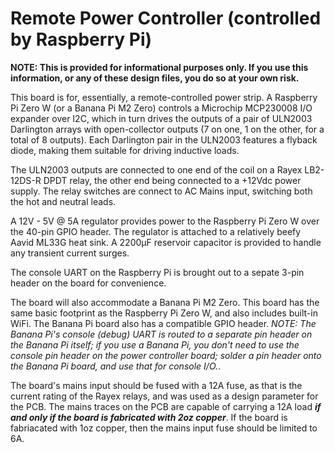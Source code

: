 # Remote Power Controller (controlled by Raspberry Pi)

**NOTE: This is provided for informational purposes only.  If you use this information,
or any of these design files, you do so at your own risk.**

This board is for, essentially, a remote-controlled power strip.  A Raspberry Pi Zero W (or a
Banana Pi M2 Zero) controls a Microchip MCP230008 I/O expander over I2C, which in turn drives
the outputs of a pair of ULN2003 Darlington arrays with open-collector outputs (7 on one, 1 on
the other, for a total of 8 outputs).  Each Darlington pair in the ULN2003 features a flyback
diode, making them suitable for driving inductive loads.

The ULN2003 outputs are connected to one end of the coil on a Rayex LB2-12DS-R DPDT relay, the other end being connected to a +12Vdc power supply.  The relay switches are connect to AC Mains input, switching both the hot and neutral leads.

A 12V - 5V @ 5A regulator provides power to the Raspberry Pi Zero W over the 40-pin GPIO header.
The regulator is attached to a relatively beefy Aavid ML33G heat sink.  A 2200µF reservoir
capacitor is provided to handle any transient current surges.

The console UART on the Raspberry Pi is brought out to a sepate 3-pin header on the board
for convenience.

The board will also accommodate a Banana Pi M2 Zero.  This board has the same basic footprint
as the Raspberry Pi Zero W, and also includes built-in WiFi.  The Banana Pi board also has
a compatible GPIO header.  _NOTE: The Banana Pi's console (debug) UART is routed to a separate
pin header on the Banana Pi itself; if you use a Banana Pi, you don't need to use the console
pin header on the power controller board; solder a pin header onto the Banana Pi board, and
use that for console I/O._.

The board's mains input should be fused with a 12A fuse, as that is the current rating of
the Rayex relays, and was used as a design parameter for the PCB.  The mains traces on the
PCB are capable of carrying a 12A load **_if and only if the board is fabricated with
2oz copper_**.  If the board is fabriacated with 1oz copper, then the mains input fuse should be limited to 6A.
